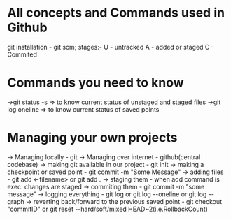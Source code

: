 # All concepts and Commands used in Github
git installation - git scm;
stages:-
U - untracked 
A - added or staged
C - Commited
# Commands you need to know
->git status -s => to know current status of unstaged and staged files
->git log oneline => to know current status of saved points
# Managing your own projects
-> Managing locally - git
-> Managing over internet - github(central codebase)
-> making git available in our project - git init
-> making a checkpoint or saved point - git commit -m "Some Message"
-> adding files - git add <-filename> or git add . 
-> staging them - when add command is exec. changes are staged
-> commiting them - git commit -m "some message"
-> logging everything - git log or git log --oneline or git log --graph
-> reverting back/forward to the previous saved point - git checkout "commitID" or git reset --hard/soft/mixed HEAD~2(i.e.RollbackCount)